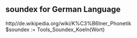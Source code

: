 ﻿##  soundex for German Language   http//de.wikipedia.org/wiki/K%C3%B6lner_Phonetik  $soundex := Tools_Soundex_Koeln(Wort)  